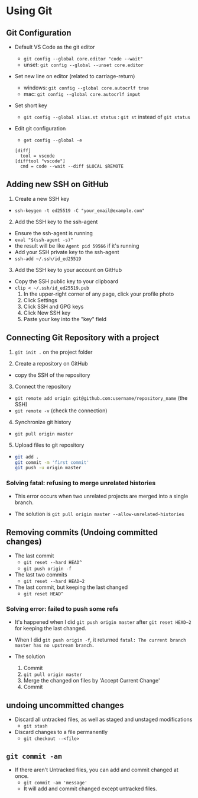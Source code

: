 # Using Git

## Git Configuration

- Default VS Code as the git editor

  - `git config --global core.editor "code --wait"`
  - unset: `git config --global --unset core.editor`

- Set new line on editor (related to carriage-return)

  - windows: `git config --global core.autocrlf true`
  - mac: `git config --global core.autocrlf input`

- Set short key

  - `git config --global alias.st status` : `git st` instead of `git status`

- Edit git configuration
  - `get config --global -e`
  ```
  [diff]
    tool = vscode
  [difftool "vscode"]
    cmd = code --wait --diff $LOCAL $REMOTE
  ```

## Adding new SSH on GitHub

1. Create a new SSH key

- `ssh-keygen -t ed25519 -C "your_email@example.com"`

2. Add the SSH key to the ssh-agent

- Ensure the ssh-agent is running
- `eval "$(ssh-agent -s)"`
- the result will be like `Agent pid 59566` if it's running
- Add your SSH private key to the ssh-agent
- `ssh-add ~/.ssh/id_ed25519`

3. Add the SSH key to your account on GitHub

- Copy the SSH public key to your clipboard
- `clip < ~/.ssh/id_ed25519.pub`
  1. In the upper-right corner of any page, click your profile photo
  2. Click Settings
  3. Click SSH and GPG keys
  4. Click New SSH key
  5. Paste your key into the "key" field

## Connecting Git Repository with a project

1. `git init .` on the project folder

2. Create a repository on GitHub

- copy the SSH of the repository

3. Connect the repository

- `git remote add origin git@github.com:username/repository_name` (the SSH)
- `git remote -v` (check the connection)

4. Synchronize git history

- `git pull origin master`

5. Upload files to git repository

- ```bash
  git add .
  git commit -m 'first commit'
  git push -u origin master
  ```

### Solving fatal: refusing to merge unrelated histories

- This error occurs when two unrelated projects are merged into a single branch.

- The solution is `git pull origin master --allow-unrelated-histories`

## Removing commits (Undoing committed changes)

- The last commit
  - `git reset --hard HEAD^`
  - `git push origin -f`
- The last two commits
  - `git reset --hard HEAD~2`
- The last commit, but keeping the last changed
  - `git reset HEAD^`

### Solving error: failed to push some refs

- It's happened when I did `git push origin master` after `git reset HEAD~2` for keeping the last changed.
- When I did `git push origin -f`, it returned `fatal: The current branch master has no upstream branch.`

- The solution
  1. Commit
  2. `git pull origin master`
  3. Merge the changed on files by 'Accept Current Change'
  4. Commit

## undoing uncommitted changes

- Discard all untracked files, as well as staged and unstaged modifications
  - `git stash`
- Discard changes to a file permanently
  - `git checkout --<file>`

## `git commit -am`

- If there aren't Untracked files, you can add and commit changed at once.
  - `git commit -am 'message'`
  - It will add and commit changed except untracked files.
